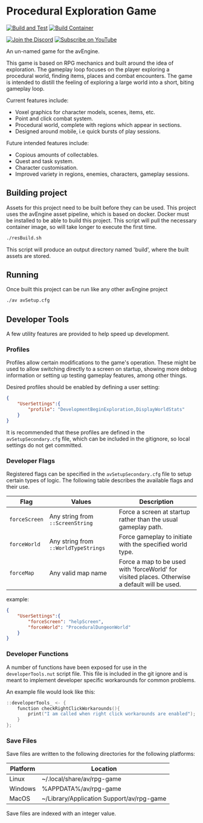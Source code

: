 # Procedural Exploration Game

[![Build and Test](https://github.com/OtherMythos/ProceduralExplorationGame/actions/workflows/build.yml/badge.svg)](https://github.com/OtherMythos/ProceduralExplorationGame/actions/workflows/build.yml)
[![Build Container](https://github.com/OtherMythos/ProceduralExplorationGame/actions/workflows/buildContainer.yml/badge.svg)](https://github.com/OtherMythos/ProceduralExplorationGame/actions/workflows/buildContainer.yml)

[![Join the Discord](https://img.shields.io/badge/Join%20the%20Discord-purple?logo=discord&logoColor=ffffff)](https://discord.gg/P47ykcg5ed)
[![Subscribe on YouTube](https://img.shields.io/badge/Subscribe%20on%20YouTube-red?logo=youtube&logoColor=ffffff)](https://www.youtube.com/channel/UCUIWHmJMVfNSahrnPKzli3Q?sub_confirmation=1)



An un-named game for the avEngine.

This game is based on RPG mechanics and built around the idea of exploration.
The gameplay loop focuses on the player exploring a procedural world, finding items, places and combat encounters.
The game is intended to distill the feeling of exploring a large world into a short, biting gameplay loop.

Current features include:
 * Voxel graphics for character models, scenes, items, etc.
 * Point and click combat system.
 * Procedural world, complete with regions which appear in sections.
 * Designed around mobile, i.e quick bursts of play sessions.

Future intended features include:
 * Copious amounts of collectables.
 * Quest and task system.
 * Character customisation.
 * Improved variety in regions, enemies, characters, gameplay sessions.

## Building project
Assets for this project need to be built before they can be used.
This project uses the avEngine asset pipeline, which is based on docker.
Docker must be installed to be able to build this project.
This script will pull the necessary container image, so will take longer to execute the first time.

```bash
./resBuild.sh
```

This script will produce an output directory named 'build', where the built assets are stored.

## Running
Once built this project can be run like any other avEngine project
```bash
./av avSetup.cfg
```

## Developer Tools
A few utility features are provided to help speed up development.

### Profiles
Profiles allow certain modifications to the game's operation.
These might be used to allow switching directly to a screen on startup, showing more debug information or setting up testing gameplay features, among other things.

Desired profiles should be enabled by defining a user setting:

```json
{
    "UserSettings":{
        "profile": "DevelopmentBeginExploration,DisplayWorldStats"
    }
}
```

It is recommended that these profiles are defined in the ```avSetupSecondary.cfg``` file, which can be included in the gitignore, so local settings do not get committed.

### Developer Flags
Registered flags can be specified in the ```avSetupSecondary.cfg``` file to setup certain types of logic. The following table describes the available flags and their use.

| Flag | Values | Description |
|----------|----------|----------|
| ```forceScreen``` | Any string from ```::ScreenString``` | Force a screen at startup rather than the usual gameplay path. |
| ```forceWorld``` | Any string from ```::WorldTypeStrings``` | Force gameplay to initiate with the specified world type. |
| ```forceMap``` | Any valid map name | Force a map to be used with 'forceWorld' for visited places. Otherwise a default will be used. |

example:
```json
{
    "UserSettings":{
        "forceScreen": "helpScreen",
        "forceWorld": "ProceduralDungeonWorld"
    }
}
```

### Developer Functions
A number of functions have been exposed for use in the ```developerTools.nut``` script file.
This file is included in the git ignore and is meant to implement developer specific workarounds for common problems.

An example file would look like this:

```c
::developerTools_ <- {
    function checkRightClickWorkarounds(){
        print("I am called when right click workarounds are enabled");
    }
};
```

### Save Files
Save files are written to the following directories for the following platforms:

| Platform | Location |
|----------|----------|
| Linux | ~/.local/share/av/rpg-game |
| Windows | %APPDATA%/av/rpg-game |
| MacOS | ~/Library/Application Support/av/rpg-game |

Save files are indexed with an integer value.